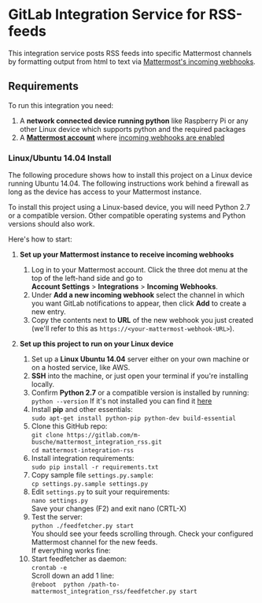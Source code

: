 # GitLab Integration Service for RSS-feeds

This integration service posts RSS feeds into specific Mattermost channels by formatting output from html to text 
via [Mattermost's incoming webhooks](https://github.com/mattermost/platform/blob/master/doc/integrations/webhooks/Incoming-Webhooks.md).

## Requirements

To run this integration you need:

1. A **network connected device running python** like Raspberry Pi or any other Linux device which supports python and the required packages
2. A **[Mattermost account](http://www.mattermost.org/)** where [incoming webhooks are enabled](https://github.com/mattermost/platform/blob/master/doc/integrations/webhooks/Incoming-Webhooks.md#enabling-incoming-webhooks)

### Linux/Ubuntu 14.04 Install

The following procedure shows how to install this project on a Linux device running Ubuntu 14.04. 
The following instructions work behind a firewall as long as the device has access to your Mattermost instance. 

To install this project using a Linux-based device, you will need Python 2.7 or a compatible version. 
Other compatible operating systems and Python versions should also work. 

Here's how to start:

1. **Set up your Mattermost instance to receive incoming webhooks**
    1. Log in to your Mattermost account. Click the three dot menu at the top of the left-hand side and go to  
        **Account Settings** > **Integrations** > **Incoming Webhooks**.
    2. Under **Add a new incoming webhook** select the channel in which you want GitLab notifications to appear, then click **Add** to create a new entry.
    3. Copy the contents next to **URL** of the new webhook you just created (we'll refer to this as `https://<your-mattermost-webhook-URL>`).

2. **Set up this project to run on your Linux device**
    1. Set up a **Linux Ubuntu 14.04** server either on your own machine or on a hosted service, like AWS.
    2. **SSH** into the machine, or just open your terminal if you're installing locally.
    3. Confirm **Python 2.7** or a compatible version is installed by running:  
        `python --version` If it's not installed you can find it [here](https://www.python.org/downloads/)
    4. Install **pip** and other essentials:  
        `sudo apt-get install python-pip python-dev build-essential`
    5. Clone this GitHub repo:  
        `git clone https://gitlab.com/m-busche/mattermost_integration_rss.git`  
        `cd mattermost-integration-rss`
    6. Install integration requirements:  
        `sudo pip install -r requirements.txt`
    7. Copy sample file `settings.py.sample`:  
        `cp settings.py.sample settings.py`
    8. Edit `settings.py` to suit your requirements:  
        `nano settings.py`  
        Save your changes (F2) and exit nano (CRTL-X)
    9. Test the server:  
        `python ./feedfetcher.py start`  
        You should see your feeds scrolling through. Check your configured Mattermost channel for the new feeds.  
        If everything works fine:
    10. Start feedfetcher as daemon:  
        `crontab -e`  
        Scroll down an add 1 line:  
        `@reboot  python /path-to-mattermost_integration_rss/feedfetcher.py start`